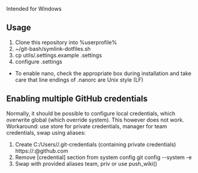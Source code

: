 Intended for Windows

## Usage
1. Clone this repository into %userprofile%
1. ~/git-bash/symlink-dotfiles.sh
1. cp utils/.settings.example .settings
1. configure .settings

* To enable nano, check the appropriate box during installation and take care that line endings of .nanorc are Unix style (LF)

## Enabling multiple GitHub credentials
Normally, it should be possible to configure local credentials, which overwrite global (which override system).
This however does not work.
Workaround: use store for private credentials, manager for team credentials, swap using aliases:
1. Create C:/Users/<user>/.git-credentials (containing private credentials)
   https://<user>:<password>@github.com
2. Remove [credential] section from system config
   git config --system -e
3. Swap with provided aliases team, priv or use push_wiki()
